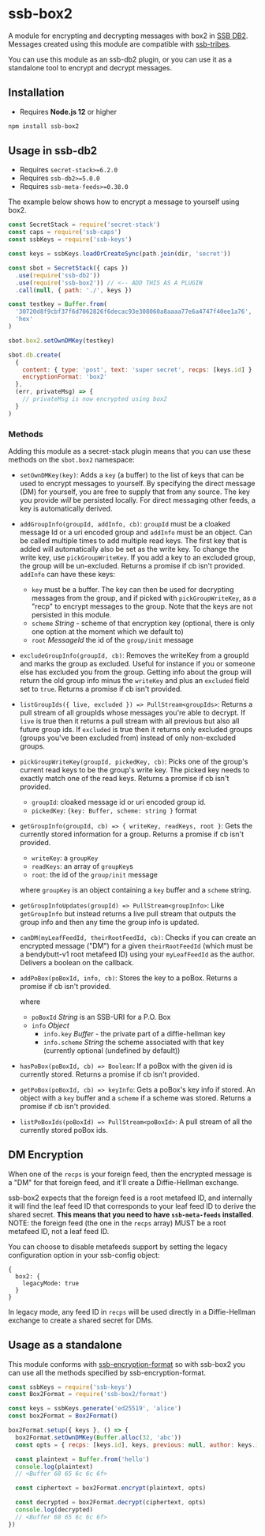 <!--
SPDX-FileCopyrightText: 2021 Anders Rune Jensen

SPDX-License-Identifier: CC0-1.0
-->

# ssb-box2

A module for encrypting and decrypting messages with box2 in [SSB DB2]. Messages
created using this module are compatible with [ssb-tribes].

You can use this module as an ssb-db2 plugin, or you can use it as a standalone
tool to encrypt and decrypt messages.

## Installation

- Requires **Node.js 12** or higher

```bash
npm install ssb-box2
```

## Usage in ssb-db2

- Requires `secret-stack>=6.2.0`
- Requires `ssb-db2>=5.0.0`
- Requires `ssb-meta-feeds>=0.38.0`

The example below shows how to encrypt a message to yourself using box2.

```js
const SecretStack = require('secret-stack')
const caps = require('ssb-caps')
const ssbKeys = require('ssb-keys')

const keys = ssbKeys.loadOrCreateSync(path.join(dir, 'secret'))

const sbot = SecretStack({ caps })
  .use(require('ssb-db2'))
  .use(require('ssb-box2')) // <-- ADD THIS AS A PLUGIN
  .call(null, { path: './', keys })

const testkey = Buffer.from(
  '30720d8f9cbf37f6d7062826f6decac93e308060a8aaaa77e6a4747f40ee1a76',
  'hex'
)

sbot.box2.setOwnDMKey(testkey)

sbot.db.create(
  {
    content: { type: 'post', text: 'super secret', recps: [keys.id] }
    encryptionFormat: 'box2'
  },
  (err, privateMsg) => {
    // privateMsg is now encrypted using box2
  }
)
```

### Methods

Adding this module as a secret-stack plugin means that you can use these methods
on the `sbot.box2` namespace:

- `setOwnDMKey(key)`: Adds a `key` (a buffer) to the list of keys that can be
  used to encrypt messages to yourself. By specifying the direct message (DM)
  for yourself, you are free to supply that from any source. The key you provide
  _will_ be persisted locally. For direct messaging other feeds, a key is
  automatically derived.
- `addGroupInfo(groupId, addInfo, cb)`: `groupId` must be a cloaked message Id or a uri encoded group and `addInfo` must be an object. Can be called multiple times to add multiple read keys. The first key that is added will automatically also be set as the write key. To change the write key, use `pickGroupWriteKey`. If you add a key to an excluded group, the group will be un-excluded. Returns a promise if cb isn't provided. `addInfo` can have these keys:
  - `key` must be a buffer. The key can then be used for decrypting messages from the group, and if picked with `pickGroupWriteKey`, as a "recp" to encrypt messages to the group. Note that the keys are not persisted in this module.
  - `scheme` _String_ - scheme of that encryption key (optional, there is only one option at the moment which we default to)
  - `root` _MessageId_ the id of the `group/init` message
- `excludeGroupInfo(groupId, cb)`: Removes the writeKey from a groupId and marks the group as excluded. Useful for instance if you or someone else has excluded you from the group. Getting info about the group will return the old group info minus the `writeKey` and plus an `excluded` field set to `true`. Returns a promise if cb isn't provided.
- `listGroupIds({ live, excluded }) => PullStream<groupIds>`: Returns a pull stream of all groupIds whose messages you're able to decrypt. If `live` is true then it returns a pull stream with all previous but also all future group ids. If `excluded` is true then it returns only excluded groups (groups you've been excluded from) instead of only non-excluded groups.
- `pickGroupWriteKey(groupId, pickedKey, cb)`: Picks one of the group's current read keys to be the group's write key. The picked key needs to exactly match one of the read keys. Returns a promise if cb isn't provided.
  - `groupId`: cloaked message id or uri encoded group id.
  - `pickedKey`: `{key: Buffer, scheme: string }` format
- `getGroupInfo(groupId, cb) => { writeKey, readKeys, root }`: Gets the currently stored information for a group. Returns a promise if cb isn't provided.

  - `writeKey`: a `groupKey`
  - `readKeys`: an array of `groupKey`s
  - `root`: the id of the `group/init` message

  where `groupKey` is an object containing a `key` buffer and a `scheme` string.

- `getGroupInfoUpdates(groupId) => PullStream<groupInfo>`: Like `getGroupInfo` but instead returns a live pull stream that outputs the group info and then any time the group info is updated.
- `canDM(myLeafFeedId, theirRootFeedId, cb)`: Checks if you can create an encrypted message ("DM") for a given `theirRootFeedId` (which must be a bendybutt-v1 root metafeed ID) using your `myLeafFeedId` as the author. Delivers a boolean on the callback.
- `addPoBox(poBoxId, info, cb)`: Stores the key to a poBox. Returns a promise if cb isn't provided.

  where
  - `poBoxId` *String* is an SSB-URI for a P.O. Box
  - `info` *Object*
      - `info.key` *Buffer* - the private part of a diffie-hellman key
      - `info.scheme` *String* the scheme associated with that key (currently optional (undefined by default))

- `hasPoBox(poBoxId, cb) => Boolean`: If a poBox with the given id is currently stored. Returns a promise if cb isn't provided.

- `getPoBox(poBoxId, cb) => keyInfo`: Gets a poBox's key info if stored. An object with a `key` buffer and a `scheme` if a scheme was stored. Returns a promise if cb isn't provided.
- `listPoBoxIds(poBoxId) => PullStream<poBoxId>`: A pull stream of all the currently stored poBox ids.

## DM Encryption

When one of the `recps` is your foreign feed, then the encrypted message is a
"DM" for that foreign feed, and it'll create a Diffie-Hellman exchange.

ssb-box2 expects that the foreign feed is a root metafeed ID, and internally it
will find the leaf feed ID that corresponds to your leaf feed ID to derive the
shared secret. **This means that you need to have `ssb-meta-feeds` installed**.
NOTE: the foreign feed (the one in the `recps` array) MUST be a root metafeed
ID, not a leaf feed ID.

You can choose to disable metafeeds support by setting the legacy configuration
option in your ssb-config object:

```
{
  box2: {
    legacyMode: true
  }
}
```

In legacy mode, any feed ID in `recps` will be used directly in a Diffie-Hellman
exchange to create a shared secret for DMs.

## Usage as a standalone

This module conforms with [ssb-encryption-format](https://github.com/ssbc/ssb-encryption-format)
so with ssb-box2 you can use all the methods specified by ssb-encryption-format.

```js
const ssbKeys = require('ssb-keys')
const Box2Format = require('ssb-box2/format')

const keys = ssbKeys.generate('ed25519', 'alice')
const box2Format = Box2Format()

box2Format.setup({ keys }, () => {
  box2Format.setOwnDMKey(Buffer.alloc(32, 'abc'))
  const opts = { recps: [keys.id], keys, previous: null, author: keys.id }

  const plaintext = Buffer.from('hello')
  console.log(plaintext)
  // <Buffer 68 65 6c 6c 6f>

  const ciphertext = box2Format.encrypt(plaintext, opts)

  const decrypted = box2Format.decrypt(ciphertext, opts)
  console.log(decrypted)
  // <Buffer 68 65 6c 6c 6f>
})
```

[ssb db2]: https://github.com/ssb-ngi-pointer/ssb-db2/
[ssb-tribes]: https://github.com/ssbc/ssb-tribes/
[ssb-keyring]: https://gitlab.com/ahau/lib/ssb-keyring/
